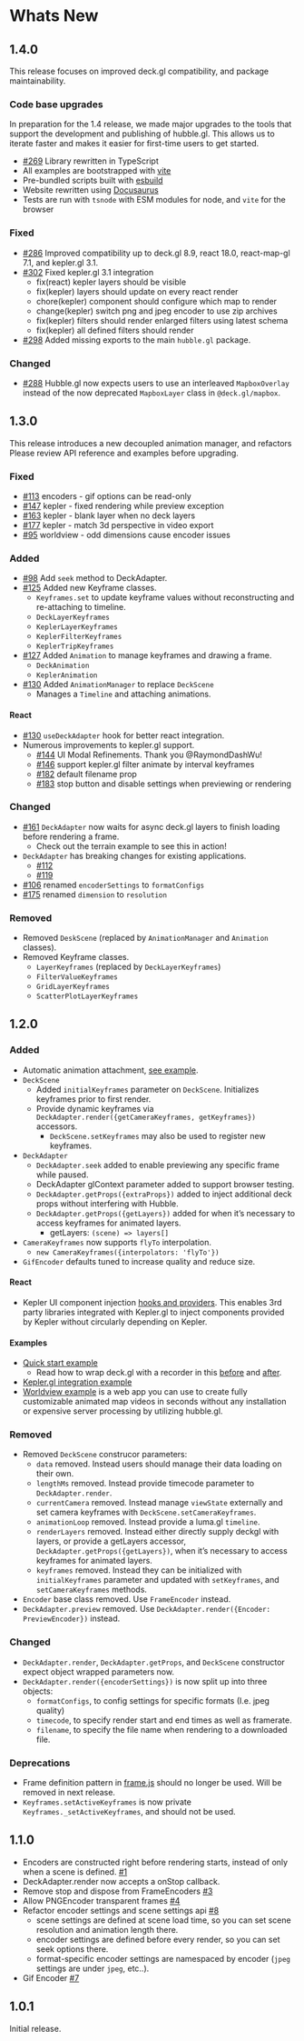# Whats New

## 1.4.0

This release focuses on improved deck.gl compatibility, and package maintainability.

### Code base upgrades

In preparation for the 1.4 release, we made major upgrades to the tools that support the development and publishing of hubble.gl. This allows us to iterate faster and makes it easier for first-time users to get started.

- [#269](https://github.com/visgl/hubble.gl/pull/269) Library rewritten in TypeScript
- All examples are bootstrapped with [vite](https://vitejs.dev)
- Pre-bundled scripts built with [esbuild](https://esbuild.github.io)
- Website rewritten using [Docusaurus](https://docusaurus.io)
- Tests are run with `tsnode` with ESM modules for node, and `vite` for the browser

### Fixed

- [#286](https://github.com/visgl/hubble.gl/pull/286) Improved compatibility up to deck.gl 8.9, react 18.0, react-map-gl 7.1, and kepler.gl 3.1.
- [#302](https://github.com/visgl/hubble.gl/pull/302) Fixed kepler.gl 3.1 integration
  - fix(react) kepler layers should be visible
  - fix(kepler) layers should update on every react render
  - chore(kepler) component should configure which map to render
  - change(kepler) switch png and jpeg encoder to use zip archives
  - fix(kepler) filters should render enlarged filters using latest schema
  - fix(kepler) all defined filters should render
- [#298](https://github.com/visgl/hubble.gl/pull/298) Added missing exports to the main `hubble.gl` package.

### Changed

- [#288](https://github.com/visgl/hubble.gl/pull/288) Hubble.gl now expects users to use an interleaved `MapboxOverlay` instead of the now deprecated `MapboxLayer` class in `@deck.gl/mapbox`.

## 1.3.0

This release introduces a new decoupled animation manager, and refactors Please review API reference and examples before upgrading.

### Fixed

- [#113](https://github.com/visgl/hubble.gl/pull/113) encoders - gif options can be read-only
- [#147](https://github.com/visgl/hubble.gl/pull/147) kepler - fixed rendering while preview exception
- [#163](https://github.com/visgl/hubble.gl/pull/163) kepler - blank layer when no deck layers
- [#177](https://github.com/visgl/hubble.gl/pull/177) kepler - match 3d perspective in video export
- [#95](https://github.com/visgl/hubble.gl/pull/95) worldview - odd dimensions cause encoder issues

### Added

- [#98](https://github.com/visgl/hubble.gl/pull/98) Add `seek` method to DeckAdapter.
- [#125](https://github.com/visgl/hubble.gl/pull/125) Added new Keyframe classes.
  - `Keyframes.set` to update keyframe values without reconstructing and re-attaching to timeline.
  - `DeckLayerKeyframes`
  - `KeplerLayerKeyframes`
  - `KeplerFilterKeyframes`
  - `KeplerTripKeyframes`
- [#127](https://github.com/visgl/hubble.gl/pull/127) Added `Animation` to manage keyframes and drawing a frame.
  - `DeckAnimation`
  - `KeplerAnimation`
- [#130](https://github.com/visgl/hubble.gl/pull/130) Added `AnimationManager` to replace `DeckScene`
  - Manages a `Timeline` and attaching animations.

#### React

- [#130](https://github.com/visgl/hubble.gl/pull/130) `useDeckAdapter` hook for better react integration.
- Numerous improvements to kepler.gl support.
  - [#144](https://github.com/visgl/hubble.gl/pull/144) UI Modal Refinements. Thank you @RaymondDashWu!
  - [#146](https://github.com/visgl/hubble.gl/pull/146) support kepler.gl filter animate by interval keyframes
  - [#182](https://github.com/visgl/hubble.gl/pull/182) default filename prop
  - [#183](https://github.com/visgl/hubble.gl/pull/183) stop button and disable settings when previewing or rendering


### Changed

- [#161](https://github.com/visgl/hubble.gl/pull/161) `DeckAdapter` now waits for async deck.gl layers to finish loading before rendering a frame.
  - Check out the terrain example to see this in action!
- `DeckAdapter` has breaking changes for existing applications.
  - [#112](https://github.com/visgl/hubble.gl/pull/112)
  - [#119](https://github.com/visgl/hubble.gl/pull/119)
- [#106](https://github.com/visgl/hubble.gl/pull/106) renamed `encoderSettings` to `formatConfigs`
- [#175](https://github.com/visgl/hubble.gl/pull/175) renamed `dimension` to `resolution`

### Removed

- Removed `DeskScene` (replaced by `AnimationManager` and `Animation` classes).
- Removed Keyframe classes.
  - `LayerKeyframes` (replaced by `DeckLayerKeyframes`)
  - `FilterValueKeyframes`
  - `GridLayerKeyframes`
  - `ScatterPlotLayerKeyframes`

## 1.2.0

### Added

- Automatic animation attachment, [see example](https://github.com/uber/hubble.gl/compare/v1.1.0...master#diff-0b5ca119d2be595aa307d34512d9679e49186307ef94201e4b3dfa079aa89938L54).
- `DeckScene`
  - Added `initialKeyframes` parameter on `DeckScene`. Initializes keyframes prior to first render.
  - Provide dynamic keyframes via `DeckAdapter.render({getCameraKeyframes, getKeyframes})` accessors.
    - `DeckScene.setKeyframes` may also be used to register new keyframes.
- `DeckAdapter`
  - `DeckAdapter.seek` added to enable previewing any specific frame while paused.
  - DeckAdapter glContext parameter added to support browser testing.
  - `DeckAdapter.getProps({extraProps})` added to inject additional deck props without interfering with Hubble.
  - `DeckAdapter.getProps({getLayers})` added for when it’s necessary to access keyframes for animated layers.
    - getLayers: `(scene) => layers[]`
- `CameraKeyframes` now supports `flyTo` interpolation.
  - `new CameraKeyframes({interpolators: 'flyTo'})`
- `GifEncoder` defaults tuned to increase quality and reduce size.

#### React
- Kepler UI component injection [hooks and providers](https://github.com/uber/hubble.gl/blob/a821066de6aa24ed747609b3c0b71dfcc17d27b3/modules/react/src/components/inject-kepler.js). This enables 3rd party libraries integrated with Kepler.gl to inject components provided by Kepler without circularly depending on Kepler.

#### Examples

- [Quick start example](https://github.com/uber/hubble.gl/blob/a821066de6aa24ed747609b3c0b71dfcc17d27b3/examples/quick-start/app.js)
  - Read how to wrap deck.gl with a recorder in this [before](https://github.com/uber/hubble.gl/blob/a821066de6aa24ed747609b3c0b71dfcc17d27b3/examples/quick-start/quick-start-before.js) and [after](https://github.com/uber/hubble.gl/blob/a821066de6aa24ed747609b3c0b71dfcc17d27b3/examples/quick-start/quick-start-after.js).
- [Kepler.gl integration example](https://github.com/uber/hubble.gl/tree/master/examples/kepler-integration)
- [Worldview example](https://github.com/uber/hubble.gl/tree/master/examples/worldview) is a web app you can use to create fully customizable animated map videos in seconds without any installation or expensive server processing by utilizing hubble.gl.

### Removed

- Removed `DeckScene` construcor parameters:
  - `data` removed. Instead users should manage their data loading on their own.
  - `lengthMs` removed. Instead provide timecode parameter to `DeckAdapter.render`.
  - `currentCamera` removed. Instead manage `viewState` externally and set camera keyframes with `DeckScene.setCameraKeyframes`.
  - `animationLoop` removed. Instead provide a luma.gl `timeline`.
  - `renderLayers` removed. Instead either directly supply deckgl with layers, or provide a getLayers accessor, `DeckAdapter.getProps({getLayers})`, when it’s necessary to access keyframes for animated layers.
  - `keyframes` removed. Instead they can be initialized with `initialKeyframes` parameter and updated with `setKeyframes`, and `setCameraKeyframes` methods.
- `Encoder` base class removed. Use `FrameEncoder` instead.
- `DeckAdapter.preview` removed. Use `DeckAdapter.render({Encoder: PreviewEncoder})` instead.

### Changed
- `DeckAdapter.render`, `DeckAdapter.getProps`, and `DeckScene` constructor expect object wrapped parameters now.
- `DeckAdapter.render({encoderSettings})` is now split up into three objects:
    - `formatConfigs`, to config settings for specific formats (I.e. jpeg quality)
    - `timecode`, to specify render start and end times as well as framerate.
    - `filename`, to specify the file name when rendering to a downloaded file.

### Deprecations
- Frame definition pattern in [frame.js](https://github.com/uber/hubble.gl/blob/a821066de6aa24ed747609b3c0b71dfcc17d27b3/modules/core/src/keyframes/frame.js) should no longer be used. Will be removed in next release.
- `Keyframes.setActiveKeyframes` is now private `Keyframes._setActiveKeyframes`, and should not be used.

## 1.1.0

- Encoders are constructed right before rendering starts, instead of only when a scene is defined. [#1](https://github.com/uber/hubble.gl/pull/1)
- DeckAdapter.render now accepts a onStop callback.
- Remove stop and dispose from FrameEncoders [#3](https://github.com/uber/hubble.gl/pull/3)
- Allow PNGEncoder transparent frames [#4](https://github.com/uber/hubble.gl/pull/4)
- Refactor encoder settings and scene settings api [#8](https://github.com/uber/hubble.gl/pull/8)
  - scene settings are defined at scene load time, so you can set scene resolution and animation length there.
  - encoder settings are defined before every render, so you can set seek options there.
  - format-specific encoder settings are namespaced by encoder (`jpeg` settings are under `jpeg`, etc..).
- Gif Encoder [#7](https://github.com/uber/hubble.gl/pull/7)

## 1.0.1

Initial release.